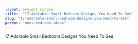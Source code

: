 ```yaml
---
layout: project_single
title:  "17 Adorable Small Bedroom Designs You Need To See"
slug: "17-adorable-small-bedroom-designs-you-need-to-see"
parent: "mens-bedroom-ideas"
---
```

17 Adorable Small Bedroom Designs You Need To See